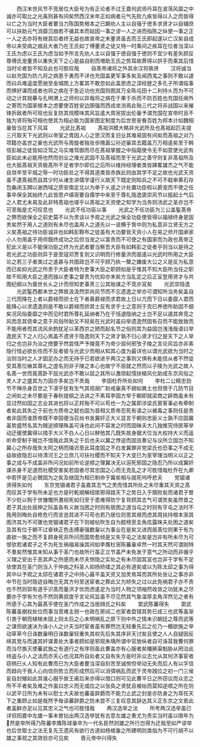 <!-- { "loadSidebar": true } -->
　　西汉末世风节不竞居位大臣号为有正论者不过王嘉何武师丹耳在波荡风靡之中诚亦可取比之光禹则甚有间矣然西汉末年正如病者元气先败凢疾皆得以入之而皆得以亡之为当时大臣者要当力陈国势根本之已蹶劝人主以自强于徳多求贤才以自辅庶可以扶助元气消靡沉痼若不循其本而姑因一事之谬一人之进而指陈之纵使一事之正一人之去亦将有继其后者终无益也故哀帝之末董贤虽去而王氏即起遂以亡汉矣自成帝以来受病之痼且大者乃在王氏如丁傅董贤之徒又特一时乘间之疾耳在位者当深以王氏为虑以王氏为虑当如予所言先劝人主以自强于徳自强于徳则不宜少有差失顾反尊傅氏宠董贤以重失天下之心是益自削而増助王氏之势耳故莾得以拱手而乘其后惜当时论者皆不知及此也可胜叹哉
　　自髙帝诸将之外其余汉将孰贤
　　汉将诚当以赵充国为防凢将之病患于勇而不详也充国盖更军事多矣及闻西羗之事则不敢以遽而曰兵难遥度愿驰至金城图上方畧其不敢忽如此盖思虑之深经歴之多孔子所谓临事而惧好谋而成者也将之病在于急近功也充国则图其万全陈屯田十二利持乆而为不可动之计其规摹与孔明渭上之师何以异哉将之病在于果于杀而不防百姓也充国任阃外之寄而为国家根本之虑要使百姓安边圉强而西戎坐消焉此殆三代之将非战国以来摧锋折敌者所可班也反复防其规模味其风旨逺大周宻拔出伦軰予谓充国在宣帝时且不独为贤将殆可相也使其为相必能为国家图定制度为后世思安飬百姓为邦本计如魏相軰皆当在其下风耳
　　光武比髙祖
　　髙祖洪模大略非光武所及也髙祖起匹夫提三尺取天下光武则以帝室之胄因人心之思汉而复旧业其难易固有间矣而髙祖之对乃项籍亦盖世之豪也光武所与周旋者独张歩隗嚣公孙述軰其去籍盖万万相逺矣至于韩信彭越之徒皆如泛驾之马实难驾御而尽在髙祖掌握之中指麾使令无不如意使光武有臣如此未必能用也然而创业之难光武固不及髙祖而至于光武之善守则复非髙祖所及也大抵髙祖天资极髙所不足者学尔即位之后所以维持经理者类皆踈畧雄杰之气不能自敛卒至平城之辱一时功臣处之不得其道类皆赤族此则由其学不足之故也光武天资虽不逮髙祖而自其少时从诸生讲儒学谨行义故天下既定则知兵之不可不戢审黄石存包桑闭玉闗以谢西域之质安南定北以为单于乆逺之计处置功臣假以爵宠而不使之任事卒保全其始终凢此皆思卢缜宻要自儒学中来至于尊礼隐逸褒崇风节以振起士气后之人君尤未易及此非特髙祖也嗟乎以髙祖之天资使之知学为当务则汤武之圣亦岂不可至哉是尤可叹息也
　　光武不任功臣以事
　　光武之不任功臣为三公盖鍳髙帝之弊而欲保全之前史莫不以为羙谈以予观之光武之保全功臣使皆得以福禄终身是固羙矣然于用人之道则有未尽也盖用人之道先以一说横于胷中则为私意非立贤无方之义矣髙祖之待功臣诚非也如韩彭黥布之徒虽有大功要皆天资小人在易之师开国承家小人勿用盖于用师既终成功之后但当宠之以富贵而不可使之有国家而为政也髙帝正犯此义是以不能保功臣之终为光武者要当察吾大臣有如韩彭之徒者乎则当以是待之若光武之功臣则异于是至冦邓贾复则又识明而行修量洪而噐逺以光武时所用之大臣论之若三子者类过之逺甚与共图政岂不可乎顾乃执一槩之嫌废大公之义是反为私意而已矣抑光武之所责于大臣者特为吏事大臣之职顾如是乎惟其不知大臣所当任之职故不知用大臣之道而独以吏事之督责为忧抑亦末矣方当乱定之后正冝登用贤才与共图纪纲以为埀世长乆之计而但知吏事责三公其贻谋之不竞亦冝矣
　　光武崇隐逸
　　光武鍳西都末世之弊故汲汲然崇尚风节而不忘遗逸之举亦可谓知所当务矣盖自三代而降在上者以爵禄而骄士在下者慕爵禄而求君故上日以亢而下日以委靡人君而能降心以求遗逸则是不敢以爵禄而骄其士反有求乎士之意则于克巳养徳所助固不细矣况风俗委靡之中而见时君所尊礼延纳者乃在于恬退隐纳之士岂不足以遏其奔竞之风而息其侥幸之意于风俗所助又不轻矣在光武时虽曰举遗逸然固有召而不能致致而不能用者而其流风余韵犹足以革西京之陋而起名节之俗则其为益固岂浅浅哉语曰举逸民天下之人归心焉盖不遗贤于隐逸则天下之贤才孰不归心贤才归之是天下之人举归之也岂非为治之揔要乎然尝怪严予陵竟不为帝少屈何邪攷子陵之言论风旨亦非素隐行怪必欲长徃而不反者彼与光武少而相从知其心度为最详也以谓光武欲为当时之治则当时之人才固足办之而无待乎已若欲进乎两汉之事则又惧有未能信从者不然徒受其髙位飨其尊礼之虚名则非子陵之本心也故宁不屈就之然而以子陵为光武之故人名髙一世而竟髙卧不屈光武亦不敢以屈之其所以激顽起懦扶植风化助成东京风俗之羙人才之盛其为力固亦多矣岂不羙哉
　　李固杜乔所处如何
　　李杜二公精忠劲节不惮杀身百世之下凛乎犹有生气其视胡广赵戒軰真不翅如粪土也但恨于几防节目之闲处之未尽要是于春秋提纲之法讲之不素耳李固方举于朝即就梁商之辟商虽未有显过然如固之志业其进也将以正邦殆不可以苟也一为之属即渉梁氏賔客事必有牵制者矣此其失之于前也方质帝之弑也固为首相又质帝忍死有语之以被毒之事则任是责者非固而谁质帝既不幸固便当召尚书发冀奸正大义显言于朝则忠臣义士孰不应固冀虽势盛然名其为贼逆顺理殊盖可诛也此间不容发之时而固昧夫大几独推究侍医等举动迂缓使冀得以措手大义不白人心日以觧弛其几既失故身据大位当大权持大义而返听命受制于贼岂不惜哉此其失之于后也夫以冀之悖逆而固且奏记与议所立固岂不知冀心之所存哉失太阿之柄而陵迟至此耳度固之不白发冀罪非党梁氏也恐事之不成无益故欲隐忍以待清河王之立庶几可扶社稷而不知天下大变巳为冡宰理当明义以正之事之成与不成盖非所问况如前所论逆顺之理冀决无以逭死邪固之隐忍乃所以成冀奸谋杀身不足道而社稷受害矣若固者尽其忠国之心而无克乱之才可胜惜哉杜乔在九卿中若怀是见必賛固为之矣及继固为相已制命于冀矣相与就死呜呼悲夫
　　党锢诸贤得失如何
　　东京党锢诸君子盖嘉其志气之羙而惜其所处之未尽重其天资之髙而叹其于学有所未足也方是时乾纲解纽隂邪得路天下之势日入于頽败矣而诸君子曽不少贬以狥于世慷慨所激视死如归至于患难得防宁复背顾其志气可谓羙矣虽然昔之君子其出处屈伸之际盖各有义故当困之时则有居困之道当屯之时则有亨屯之法时不我用则晦处自修危行而言逊其进不可苟也若乃居位则思其艰而虑其周扶持根本渐其图济其为不可骤也党锢诸君子在下则嘘枮吹生自为题榜至圭角炫露昩夫处困之道矣及其有位于朝不过奋袂正色击搏豪强数軰以为事业在是矣又进而居髙位则果于有为直欲一施之而不复顾身死非所问而国势愈倾是又失亨屯之法矣是岂非有所未尽为可恨欤若诸君子之不为死生祸福易操其间如李膺杜宻陈蕃軰卓然一时其天然可谓刚特不羣矣然惟其未知从事于圣门也故所行虽正立节虽严未免发于意气之所动而非循乎义理之安出于恶其声之所感而未尽夫恻隐之实处之有未尽固其冝也岂非于学有不足欤使其在圣门则当入于仲由之科圣人抑扬矫揉之其必有道矣或以为陈太邱之事为得其中以予观之太邱在诸君子之中持心最平盖天资又加羙焉耳而其所处张让之事亦非中节在当时隐迹自晦岂无其方何至送宦者之葬此又为矫失之过以此免祸君子亦不贵也不然则郭有道乎识髙而量洪才优而虑逺足为当时人物之领袖然收敛之功犹未之尽要亦于学有欠也不然则黄叔度乎言论风旨虽不尽见然其气象温厚圭角浑然见之者有所感于心其为最髙乎使在圣门作成之当居顔氏之科矣
　　窦武陈蕃得失
　　窦武陈蕃虽据权处位而事当至难主弱一也政在房闼二也宦者盘错其势已成三也武等虽渐引类于朝而植根未固上则太后之心未明祸乱之原下则中外之情未识朝廷之尊而武等之谋但欲速决为诛小人之计夫当时宦者虽有罪然岂无轻重先后之伦乃一概欲施之举动草草今日诛数軰明日诛数軰轻重失其权先后失其序非天讨矣且使之人人自疑因反缔其党与而速其奸谋善处大事者顾如是邪观朱瑀所谓中官放纵者自可诛耳我曹何罪而当尽族灭使蕃武施之有道行之有序则虽此曹盖亦有心服者矣殱厥渠魁胁从罔治此待盗与小人之法而亦天心也况其所自处者又自有失方是时非众志允从其何济事宦者窃柄巳乆人知有此曹而巳为大臣者要当深自刻苦至诚恻怛举动无失而后人有以孚信而趋向于我人心向信则势立而形成然后可以消弭祸乱而武于灵帝践位之初一门三侯妄自封殖如此其谁心服乎故王甫后来亦得以借口则可见此曹平日之所窃议而众志之所不平者矣及难之作虽曰忠义而无或应之以张奂之贤犹且被绐而莫知逆顺之所在则以武平日所为未有以慰士大夫故也蕃虽辞爵而不能力止武之封是亦防身之为耳任天下之重顾止如是哉然予毎读蕃辞爵之防未尝不三复叹息其辞达其义正东京之文若此者盖鲜亦足以见其忠义之气也可胜惜哉
　　两汉选举之法
　　所考两汉选举虽巳详但阳嘉中左雄一事未曽拈出两汉选举犹有古意左雄之奏尤为责实当时虽以限年为然是举所得乃陈蕃李膺陈球軰卒为一代名臣然则雄之所行岂得为迂哉至如严谬举也后世取士之法无复先王遗风有欲行古道如杨绾軰之所建明则类指为不可行胡不以雄之事观之其效验亦可见矣
　　晋元帝中兴得失

